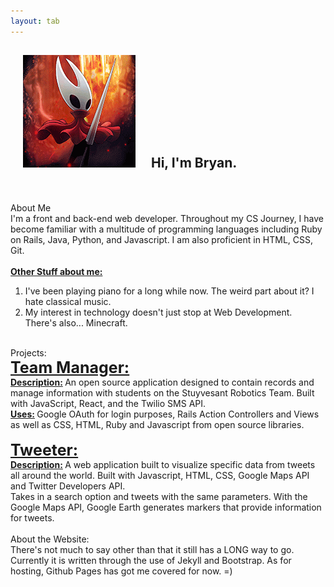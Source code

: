 ```yaml
---
layout: tab
---
```

<h2> <img src="img/hornet.gif" class="rounded-circle" hspace="20"> Hi, I'm Bryan. </h2>


<br>
<div class="row">
<div class="card shadow p-3 mb-5 col-md-3 black">
<br>
<div class="card-title">
About Me
</div>
<div class="card-body">
I'm a front and back-end web developer. Throughout my CS Journey, I have become familiar with a multitude of programming languages including Ruby on Rails, Java, Python, and Javascript. I am also proficient in HTML, CSS, Git. 
<br>
<br>
<b><u>Other Stuff about me:</u></b>
<ol>
<li> I've been playing piano for a long while now. The weird part about it? I hate classical music.
</li>
<li> My interest in technology doesn't just stop at Web Development. There's also... Minecraft. 
</li>
</ol>
</div>

</div> 


<div class="card shadow p-3 mb-5 col-md-5 black">
<br>
<div class="card-title">
Projects:
</div>
<div class="card-body">
<b style="font-size: 25px;"> <u>Team Manager:</u> </b>
<br>
<b> <u>Description:</u> </b> An open source application designed to contain records and manage information with students on the Stuyvesant Robotics Team. Built with JavaScript, React, and the Twilio SMS API.
<br>
<b> <u>Uses:</u> </b> Google OAuth for login purposes, Rails Action Controllers and Views as well as CSS, HTML, Ruby and Javascript from open source libraries.
<br>
<br>
<b style="font-size: 25px;"> <u>Tweeter:</u> </b>
<br>
<b><u>Description:</u> </b>A web application built to visualize specific data from tweets all around the world. Built with Javascript, HTML, CSS, Google Maps API and Twitter Developers API.
<br>
Takes in a search option and tweets with the same parameters. With the Google Maps API, Google Earth generates markers that provide information for tweets.
</div>
</div> 


<div class="card shadow p-3 mb-5 col-md-3 black">
<br>
<div class="card-title">
About the Website:
</div>
<div class="card-body">
There's not much to say other than that it still has a LONG way to go. Currently it is written through the use of Jekyll and Bootstrap. As for hosting, Github Pages has got me covered for now. =)
</div>
</div> 
</div>
<br>
